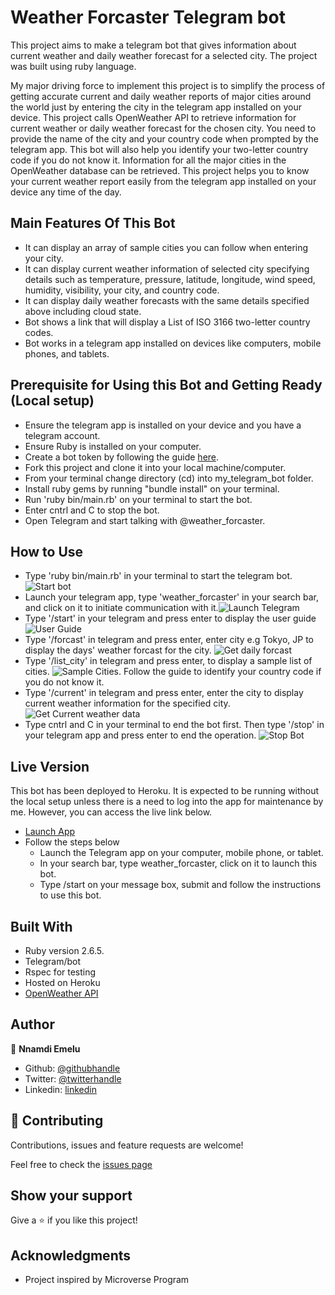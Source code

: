 # Weather Forcaster Telegram bot
This project aims to make a telegram bot that gives information about current weather and daily weather forecast for a selected city. The project was built using ruby language.

My major driving force to implement this project is to simplify the process of getting accurate current and daily weather reports of major cities around the world just by entering the city in the telegram app installed on your device.
This project calls OpenWeather API to retrieve information for current weather or daily weather forecast for the chosen city. You need to provide the name of the city and your country code when prompted by the telegram app. This bot will also help you identify your two-letter country code if you do not know it. Information for all the major cities in the OpenWeather database can be retrieved. This project helps you to know your current weather report easily from the telegram app installed on your device any time of the day.

## Main Features Of This Bot
- It can display an array of sample cities you can follow when entering your city.
- It can display current weather information of selected city specifying details such as temperature, pressure, latitude, longitude, wind speed, humidity, visibility, your city, and country code.
- It can display daily weather forecasts with the same details specified above including cloud state.
- Bot shows a link that will display a List of ISO 3166 two-letter country codes.
- Bot works in a telegram app installed on devices like computers, mobile phones, and tablets.

## Prerequisite for Using this Bot and Getting Ready (Local setup)
- Ensure the telegram app is installed on your device and you have a telegram account.
- Ensure Ruby is installed on your computer.
- Create a bot token by following the guide [here](https://core.telegram.org/bots#6-botfather). 
- Fork this project and clone it into your local machine/computer.
- From your terminal change directory (cd) into my_telegram_bot folder.
- Install ruby gems by running "bundle install" on your terminal.
- Run 'ruby bin/main.rb' on your terminal to start the bot.
- Enter cntrl and C to stop the bot.
- Open Telegram and start talking with @weather_forcaster.

## How to Use
- Type 'ruby bin/main.rb' in your terminal to start the telegram bot.![Start bot](image/bot_pic_one.png)
- Launch your telegram app, type 'weather_forcaster' in your search bar, and click on it to initiate communication with it.![Launch Telegram](image/bot_pic_two.png)
- Type '/start' in your telegram and press enter to display the user guide![User Guide](image/bot_ptc_three.png)
- Type '/forcast' in telegram and press enter, enter city e.g Tokyo, JP to display the days' weather forcast for the city. ![Get daily forcast](image/bot_pic_four.png)
- Type '/list_city' in telegram and press enter, to display a sample list of cities. ![Sample Cities](image/bot_pic_five.png). Follow the guide to identify your country code if you do not know it.
- Type '/current' in telegram and press enter, enter the city to display current weather information for the specified city. ![Get Current weather data](image/bot_pic_six.png)
- Type cntrl and C in your terminal to end the bot first. Then type '/stop' in your telegram app and press enter to end the operation. ![Stop Bot](image/bot_pic_seven.png)

## Live Version
This bot has been deployed to Heroku. It is expected to be running without the local setup unless there is a need to log into the app for maintenance by me.
However, you can access the live link below.
- [Launch App](https://stark-reaches-70789.herokuapp.com/)
- Follow the steps below
    - Launch the Telegram app on your computer, mobile phone, or tablet.
    - In your search bar, type weather_forcaster, click on it to launch this bot.
    - Type /start on your message box, submit and follow the instructions to use this bot.

## Built With
- Ruby version 2.6.5.
- Telegram/bot
- Rspec for testing
- Hosted on Heroku
- [OpenWeather API](https://openweathermap.org/api)

## Author

👤 **Nnamdi Emelu**
- Github: [@githubhandle](https://github.com/zubenna)
- Twitter: [@twitterhandle](https://twitter.com/zubenna)
- Linkedin: [linkedin](https://linkedin.com/in/nnamdi-emelu-08b14340/)

## 🤝 Contributing
Contributions, issues and feature requests are welcome!

Feel free to check the [issues page](https://github.com/Zubenna/my_telegram_bot/issues)

## Show your support
Give a ⭐️ if you like this project!

## Acknowledgments
- Project inspired by Microverse Program

